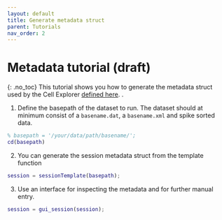 ```yaml
---
layout: default
title: Generate metadata struct
parent: Tutorials
nav_order: 2
---
```

# Metadata tutorial (draft)
{: .no_toc}
This tutorial shows you how to generate the metadata struct used by the Cell Explorer [defined here](https://petersenpeter.github.io/Cell-Explorer/pipeline/data-structure-and-format/#session-metadata). .

1. Define the basepath of the dataset to run. The dataset should at minimum consist of a `basename.dat`, a `basename.xml` and spike sorted data.
```m
% basepath = '/your/data/path/basename/';
cd(basepath)
```

2. You can generate the session metadata struct from the template function
```m
session = sessionTemplate(basepath);
```

3. Use an interface for inspecting the metadata and for further manual entry.
```m
session = gui_session(session);
```
